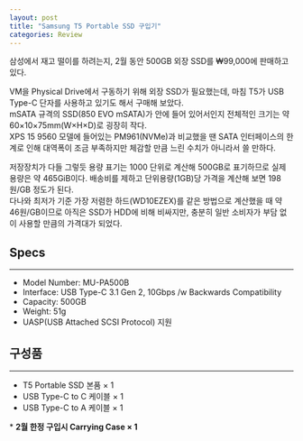 ```yaml
---
layout: post
title: "Samsung T5 Portable SSD 구입기"
categories: Review
---
```


삼성에서 재고 떨이를 하려는지, 2월 동안 500GB 외장 SSD를 ₩99,000에 판매하고 있다.
<!--excerpt-->
VM을 Physical Drive에서 구동하기 위해 외장 SSD가 필요했는데, 마침 T5가 USB Type-C 단자를 사용하고 있기도 해서 구매해 보았다.  
mSATA 규격의 SSD(850 EVO mSATA)가 안에 들어 있어서인지 전체적인 크기는 약 60×10×75mm(W×H×D)로 굉장히 작다.  
XPS 15 9560 모델에 들어있는 PM961(NVMe)과 비교했을 땐 SATA 인터페이스의 한계로 인해 대역폭이 조금 부족하지만 체감할 만큼 느린 수치가 아니라서 쓸 만하다.  

저장장치가 다들 그렇듯 용량 표기는 1000 단위로 계산해 500GB로 표기하므로 실제 용량은 약 465GiB이다.
배송비를 제하고 단위용량(1GB)당 가격을 계산해 보면 198원/GB 정도가 된다.  
다나와 최저가 기준 가장 저렴한 하드(WD10EZEX)를 같은 방법으로 계산했을 때 약 46원/GB이므로 아직은 SSD가 HDD에 비해 비싸지만, 충분히 일반 소비자가 부담 없이 사용할 만큼의 가격대가 되었다.

## Specs

---

* Model Number: MU-PA500B  
* Interface: USB Type-C 3.1 Gen 2, 10Gbps /w Backwards Compatibility  
* Capacity: 500GB  
* Weight: 51g
* UASP(USB Attached SCSI Protocol) 지원

## 구성품

---

* T5 Portable SSD 본품 × 1  
* USB Type-C to C 케이블           × 1  
* USB Type-C to A 케이블           × 1  

\* **2월 한정 구입시 Carrying Case × 1**
